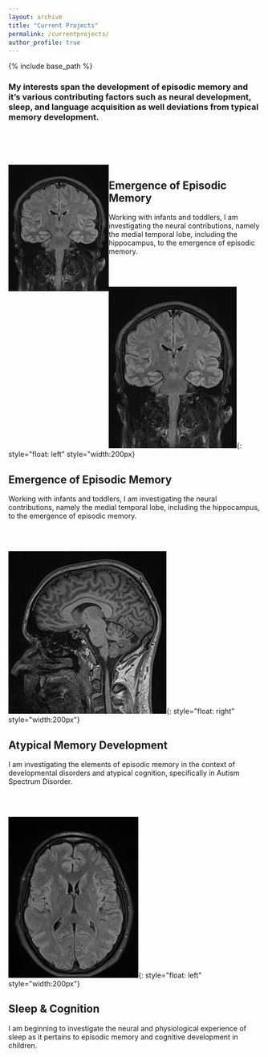 ```yaml
---
layout: archive
title: "Current Projects"
permalink: /currentprojects/
author_profile: true
---
```


{% include base_path %}
<h3>My interests span the development of episodic memory and it’s various contributing factors such as neural development, sleep, and language acquisition as well deviations from typical memory development.</h3>
<br/>
<br/>
<br/>
<br/>
<img width = "200" src = "/images/MRI_1.jpeg" style = "float: left"> 
<h2>Emergence of Episodic Memory</h2>
<p class="has-text-align-left has-normal-font-size">Working with infants and toddlers, I am investigating the neural contributions, namely the medial temporal lobe, including the hippocampus, to the emergence of episodic memory.</p>


<br/>
<br/>

![](/images/MRI_1.jpeg){: style="float: left" style="width:200px}
<h2>Emergence of Episodic Memory</h2>
<p class="has-text-align-left has-normal-font-size">Working with infants and toddlers, I am investigating the neural contributions, namely the medial temporal lobe, including the hippocampus, to the emergence of episodic memory.</p>

<br/>
<br/>

![](/images/MRI_2.jpeg){: style="float: right" style="width:200px"} 
<h2>Atypical Memory Development</h2>
<p class="has-text-align-right has-normal-font-size">I am investigating the elements of episodic memory in the context of developmental disorders and atypical cognition, specifically in Autism Spectrum Disorder.</p>

<br/>
<br/>


![](/images/MRI_3.jpeg){: style="float: left" style="width:200px"} 
<h2>Sleep & Cognition</h2>
<p class="has-text-align-left has-normal-font-size">I am beginning to investigate the neural and physiological experience of sleep as it pertains to episodic memory and cognitive development in children.</p>
